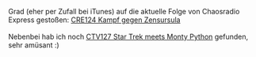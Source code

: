 <html><body><p>Grad (eher per Zufall bei iTunes) auf die aktuelle Folge von Chaosradio Express gestoßen: <a href="http://chaosradio.ccc.de/cre124.html">CRE124 Kampf gegen Zensursula</a><br>
<br>
Nebenbei hab ich noch <a href="http://chaosradio.ccc.de/ctv127.html">CTV127 Star Trek meets Monty Python</a> gefunden, sehr amüsant :)</p></body></html>